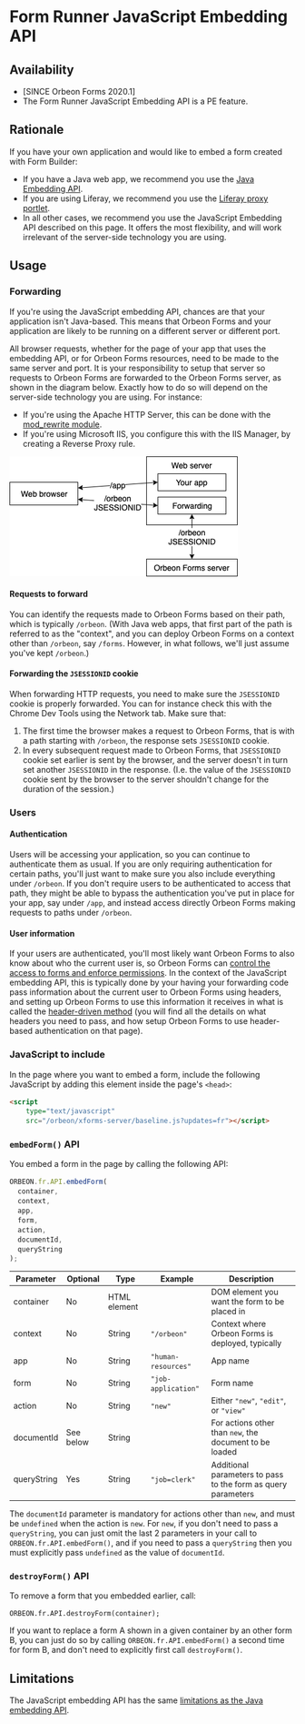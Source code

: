 # Form Runner JavaScript Embedding API

## Availability

- [SINCE Orbeon Forms 2020.1]
- The Form Runner JavaScript Embedding API is a PE feature.

## Rationale

If you have your own application and would like to embed a form created with Form Builder:

- If you have a Java web app, we recommend you use the [Java Embedding API](java-api.md).
- If you are using Liferay, we recommend you use the [Liferay proxy portlet](liferay-proxy-portlet.md).
- In all other cases, we recommend you use the JavaScript Embedding API described on this page. It offers the most flexibility, and will work irrelevant of the server-side technology you are using.

## Usage

### Forwarding

If you're using the JavaScript embedding API, chances are that your application isn't Java-based. This means that Orbeon Forms and your application are likely to be running on a different server or different port.

All browser requests, whether for the page of your app that uses the embedding API, or for Orbeon Forms resources, need to be made to the same server and port. It is your responsibility to setup that server so requests to Orbeon Forms are forwarded to the Orbeon Forms server, as shown in the diagram below. Exactly how to do so will depend on the server-side technology you are using. For instance:
 
- If you're using the Apache HTTP Server, this can be done with the [mod_rewrite module](https://httpd.apache.org/docs/current/mod/mod_rewrite.html).
- If you're using Microsoft IIS, you configure this with the IIS Manager, by creating a Reverse Proxy rule. 

![Network setup](images/javascript-api-network.png)

#### Requests to forward

You can identify the requests made to Orbeon Forms based on their path, which is typically `/orbeon`. (With Java web apps, that first part of the path is referred to as the "context", and you can deploy Orbeon Forms on a context other than `/orbeon`, say `/forms`. However, in what follows, we'll just assume you've kept `/orbeon`.)

#### Forwarding the `JSESSIONID` cookie

When forwarding HTTP requests, you need to make sure the `JSESSIONID` cookie is properly forwarded. You can for instance check this with the Chrome Dev Tools using the Network tab. Make sure that:

1. The first time the browser makes a request to Orbeon Forms, that is with a path starting with `/orbeon`, the response sets `JSESSIONID` cookie.
2. In every subsequent request made to Orbeon Forms, that `JSESSIONID` cookie set earlier is sent by the browser, and the server doesn't in turn set another `JSESSIONID` in the response. (I.e. the value of the `JSESSIONID` cookie sent by the browser to the server shouldn't change for the duration of the session.)

### Users

#### Authentication

Users will be accessing your application, so you can continue to authenticate them as usual. If you are only requiring authentication for certain paths, you'll just want to make sure you also include everything under `/orbeon`. If you don't require users to be authenticated to access that path, they might be able to bypass the authentication you've put in place for your app, say under `/app`, and instead access directly Orbeon Forms making requests to paths under `/orbeon`.

#### User information

If your users are authenticated, you'll most likely want Orbeon Forms to also know about who the current user is, so Orbeon Forms can [control the access to forms and enforce permissions](/form-runner/access-control/README.md). In the context of the JavaScript embedding API, this is typically done by your having your forwarding code pass information about the current user to Orbeon Forms using headers, and setting up Orbeon Forms to use this information it receives in what is called the [header-driven method](/form-runner/access-control/users.md#header-driven-method) (you will find all the details on what headers you need to pass, and how setup Orbeon Forms to use header-based authentication on that page).

### JavaScript to include

In the page where you want to embed a form, include the following JavaScript by adding this element inside the page's `<head>`:

```html
<script 
    type="text/javascript" 
    src="/orbeon/xforms-server/baseline.js?updates=fr"></script>
````

### `embedForm()` API

You embed a form in the page by calling the following API:

```javascript
ORBEON.fr.API.embedForm(
  container,  
  context,    
  app,        
  form,       
  action,     
  documentId, 
  queryString
);
```

| Parameter   | Optional  | Type         | Example             | Description                                                   |
| ----------- | --------- | ------------ | ------------------- | ------------------------------------------------------------- |
| container   | No        | HTML element |                     | DOM element you want the form to be placed in                 |
| context     | No        | String       | `"/orbeon"`         | Context where Orbeon Forms is deployed, typically             |
| app         | No        | String       | `"human-resources"` | App name                                                      |
| form        | No        | String       | `"job-application"` | Form name                                                     |
| action      | No        | String       | `"new"`             | Either `"new"`, `"edit"`, or `"view"`                         |
| documentId  | See below | String       |                     | For actions other than `new`, the document to be loaded       |
| queryString | Yes       | String       | `"job=clerk"`       | Additional parameters to pass to the form as query parameters |    

The `documentId` parameter is mandatory for actions other than `new`, and must be `undefined` when the action is `new`. For `new`, if you don't need to pass a `queryString`, you can just omit the last 2 parameters in your call to `ORBEON.fr.API.embedForm()`, and if you need to pass a `queryString` then you must explicitly pass `undefined` as the value of `documentId`.

### `destroyForm()` API

To remove a form that you embedded earlier, call:

```
ORBEON.fr.API.destroyForm(container);
```

If you want to replace a form A shown in a given container by an other form B, you can just do so by calling `ORBEON.fr.API.embedForm()` a second time for form B, and don't need to explicitly first call `destroyForm()`.

## Limitations

The JavaScript embedding API has the same [limitations as the Java embedding API](java-api.md#limitations).

